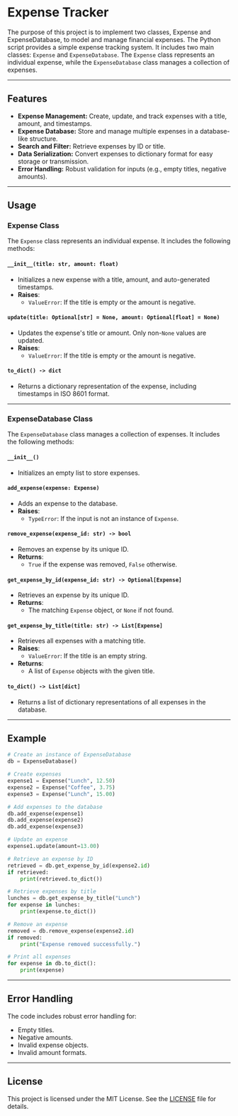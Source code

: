 # Expense Tracker
 The purpose of this project is to implement two classes, Expense and ExpenseDatabase, to model and manage financial expenses. The Python script provides a simple expense tracking system. It includes two main classes: `Expense` and `ExpenseDatabase`. The `Expense` class represents an individual expense, while the `ExpenseDatabase` class manages a collection of expenses.

 ---

## Features
- **Expense Management:** Create, update, and track expenses with a title, amount, and timestamps.
- **Expense Database:** Store and manage multiple expenses in a database-like structure.
- **Search and Filter:** Retrieve expenses by ID or title.
- **Data Serialization:** Convert expenses to dictionary format for easy storage or transmission.
- **Error Handling:** Robust validation for inputs (e.g., empty titles, negative amounts).


---

## Usage

### Expense Class
The `Expense` class represents an individual expense. It includes the following methods:

#### `__init__(title: str, amount: float)`
- Initializes a new expense with a title, amount, and auto-generated timestamps.
- **Raises**:
  - `ValueError`: If the title is empty or the amount is negative.

#### `update(title: Optional[str] = None, amount: Optional[float] = None)`
- Updates the expense's title or amount. Only non-`None` values are updated.
- **Raises**:
  - `ValueError`: If the title is empty or the amount is negative.

#### `to_dict() -> dict`
- Returns a dictionary representation of the expense, including timestamps in ISO 8601 format.

---

### ExpenseDatabase Class
The `ExpenseDatabase` class manages a collection of expenses. It includes the following methods:

#### `__init__()`
- Initializes an empty list to store expenses.

#### `add_expense(expense: Expense)`
- Adds an expense to the database.
- **Raises**:
  - `TypeError`: If the input is not an instance of `Expense`.

#### `remove_expense(expense_id: str) -> bool`
- Removes an expense by its unique ID.
- **Returns**:
  - `True` if the expense was removed, `False` otherwise.

#### `get_expense_by_id(expense_id: str) -> Optional[Expense]`
- Retrieves an expense by its unique ID.
- **Returns**:
  - The matching `Expense` object, or `None` if not found.

#### `get_expense_by_title(title: str) -> List[Expense]`
- Retrieves all expenses with a matching title.
- **Raises**:
  - `ValueError`: If the title is an empty string.
- **Returns**:
  - A list of `Expense` objects with the given title.

#### `to_dict() -> List[dict]`
- Returns a list of dictionary representations of all expenses in the database.

---

## Example
```python
# Create an instance of ExpenseDatabase
db = ExpenseDatabase()

# Create expenses
expense1 = Expense("Lunch", 12.50)
expense2 = Expense("Coffee", 3.75)
expense3 = Expense("Lunch", 15.00)

# Add expenses to the database
db.add_expense(expense1)
db.add_expense(expense2)
db.add_expense(expense3)

# Update an expense
expense1.update(amount=13.00)

# Retrieve an expense by ID
retrieved = db.get_expense_by_id(expense2.id)
if retrieved:
    print(retrieved.to_dict())

# Retrieve expenses by title
lunches = db.get_expense_by_title("Lunch")
for expense in lunches:
    print(expense.to_dict())

# Remove an expense
removed = db.remove_expense(expense2.id)
if removed:
    print("Expense removed successfully.")

# Print all expenses
for expense in db.to_dict():
    print(expense)
```

---

## Error Handling
The code includes robust error handling for:
- Empty titles.
- Negative amounts.
- Invalid expense objects.
- Invalid amount formats.

---

## License
This project is licensed under the MIT License. See the [LICENSE](LICENSE) file for details.
